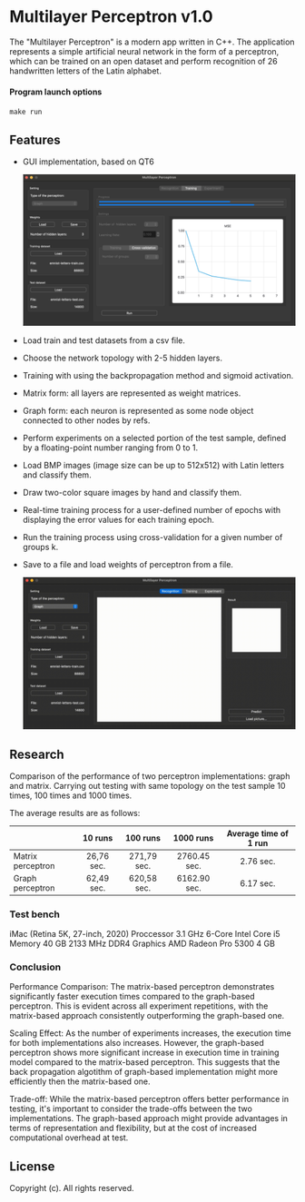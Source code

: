 # Multilayer Perceptron v1.0
The "Multilayer Perceptron" is a modern app written in C++. The application represents a simple artificial neural network in the form of a perceptron, which can be trained on an open dataset and perform recognition of 26 handwritten letters of the Latin alphabet.

#### Program launch options

```
make run
```

## Features
- GUI implementation, based on QT6

  ![MLP GUI Screenshot](./docs/images/GUI.png)

- Load train and test datasets from a csv file.
- Choose the network topology with 2-5 hidden layers.
- Training with using the backpropagation method and sigmoid activation.
- Matrix form: all layers are represented as weight matrices.
- Graph form: each neuron is represented as some node object connected to other nodes by refs.
- Perform experiments on a selected portion of the test sample, defined by a floating-point number ranging from 0 to 1.
- Load BMP images (image size can be up to 512x512) with Latin letters and classify them.
- Draw two-color square images by hand and classify them.
- Real-time training process for a user-defined number of epochs with displaying the error values for each training epoch.
- Run the training process using cross-validation for a given number of groups k.
- Save to a file and load weights of perceptron from a file.

  ![MLP Recognition Screecast](./docs/images/Recognition.gif)

## Research

Comparison of the performance of two perceptron implementations: graph and matrix.
Carrying out testing with same topology on the test sample 10 times, 100 times and 1000 times.

The average results are as follows:

|  | 10 runs | 100 runs| 1000 runs | Average time of 1 run |
| ------------- | :-----: | :-----: | :-----: | :-----: | 
| Matrix perceptron | 26,76 sec. | 271,79 sec. | 2760.45 sec. | 2.76 sec. |
| Graph perceptron | 62,49 sec. | 620,58 sec. | 6162.90 sec. | 6.17 sec. |

### Test bench

iMac (Retina 5K, 27-inch, 2020)
Proccessor 3.1 GHz 6-Core Intel Core i5
Memory 40 GB 2133 MHz DDR4
Graphics AMD Radeon Pro 5300 4 GB

### Conclusion
Performance Comparison: The matrix-based perceptron demonstrates significantly faster execution times compared to the graph-based perceptron. This is evident across all experiment repetitions, with the matrix-based approach consistently outperforming the graph-based one.

Scaling Effect: As the number of experiments increases, the execution time for both implementations also increases. However, the graph-based perceptron shows more significant increase in execution time in training model compared to the matrix-based perceptron. This suggests that the back propagation algotithm of graph-based implementation might more efficiently then the matrix-based one.

Trade-off: While the matrix-based perceptron offers better performance in testing, it's important to consider the trade-offs between the two implementations. The graph-based approach might provide advantages in terms of representation and flexibility, but at the cost of increased computational overhead at test.

## License
Copyright (c). All rights reserved.
